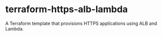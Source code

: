 # terraform-https-alb-lambda

A Terraform template that provisions HTTPS applications using ALB and Lambda.
